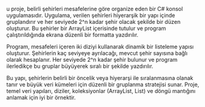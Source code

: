 u proje, belirli şehirleri mesafelerine göre organize eden bir C# konsol uygulamasıdır. Uygulama, verilen şehirleri hiyerarşik bir yapı içinde gruplandırır ve her seviyede 2^n kadar şehir olacak şekilde bir düzen oluşturur. Bu şehirler bir ArrayList içerisinde tutulur ve program çalıştırıldığında ekrana düzenli bir formatta yazdırılır.

Program, mesafeleri içeren iki diziyi kullanarak dinamik bir listeleme yapısı oluşturur. Şehirlerin kaç seviyeye ayrılacağı, mevcut şehir sayısına bağlı olarak hesaplanır. Her seviyede 2^n kadar şehir bulunur ve program ilerledikçe bu gruplar büyüyerek sıralı bir şekilde yazdırılır.

Bu yapı, şehirlerin belirli bir öncelik veya hiyerarşi ile sıralanmasına olanak tanır ve büyük veri kümeleri için düzenli bir gruplanma stratejisi sunar. Proje, temel veri yapıları, diziler, koleksiyonlar (ArrayList, List<T>) ve döngü mantığını anlamak için iyi bir örnektir.
